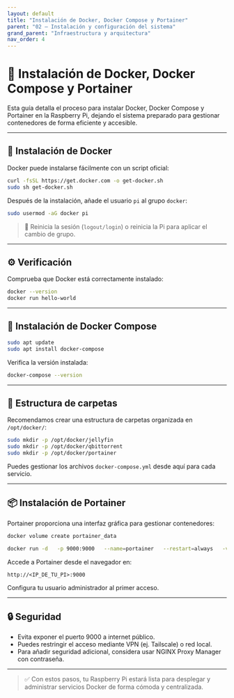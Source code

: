 ```yaml
---
layout: default
title: "Instalación de Docker, Docker Compose y Portainer"
parent: "02 – Instalación y configuración del sistema"
grand_parent: "Infraestructura y arquitectura"
nav_order: 4
---
```


# 🐳 Instalación de Docker, Docker Compose y Portainer

Esta guía detalla el proceso para instalar Docker, Docker Compose y Portainer en la Raspberry Pi, dejando el sistema preparado para gestionar contenedores de forma eficiente y accesible.

---

## 🐚 Instalación de Docker

Docker puede instalarse fácilmente con un script oficial:

```bash
curl -fsSL https://get.docker.com -o get-docker.sh
sudo sh get-docker.sh
```

Después de la instalación, añade el usuario `pi` al grupo `docker`:

```bash
sudo usermod -aG docker pi
```

> 🔄 Reinicia la sesión (`logout/login`) o reinicia la Pi para aplicar el cambio de grupo.

---

## ⚙️ Verificación

Comprueba que Docker está correctamente instalado:

```bash
docker --version
docker run hello-world
```

---

## 🧱 Instalación de Docker Compose

```bash
sudo apt update
sudo apt install docker-compose
```

Verifica la versión instalada:

```bash
docker-compose --version
```

---

## 📁 Estructura de carpetas

Recomendamos crear una estructura de carpetas organizada en `/opt/docker/`:

```bash
sudo mkdir -p /opt/docker/jellyfin
sudo mkdir -p /opt/docker/qbittorrent
sudo mkdir -p /opt/docker/portainer
```

Puedes gestionar los archivos `docker-compose.yml` desde aquí para cada servicio.

---

## 📦 Instalación de Portainer

Portainer proporciona una interfaz gráfica para gestionar contenedores:

```bash
docker volume create portainer_data

docker run -d   -p 9000:9000   --name=portainer   --restart=always   -v /var/run/docker.sock:/var/run/docker.sock   -v portainer_data:/data   portainer/portainer-ce
```

Accede a Portainer desde el navegador en:

```
http://<IP_DE_TU_PI>:9000
```

Configura tu usuario administrador al primer acceso.

---

## 🔒 Seguridad

- Evita exponer el puerto 9000 a internet público.
- Puedes restringir el acceso mediante VPN (ej. Tailscale) o red local.
- Para añadir seguridad adicional, considera usar NGINX Proxy Manager con contraseña.

---

> ✅ Con estos pasos, tu Raspberry Pi estará lista para desplegar y administrar servicios Docker de forma cómoda y centralizada.
